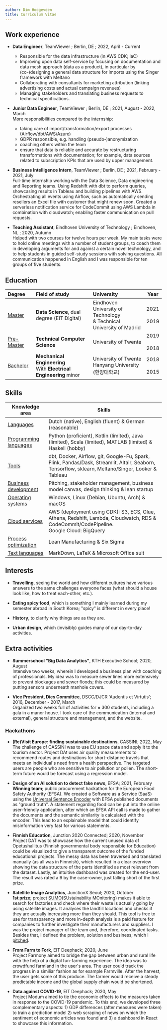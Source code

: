 ```yaml
---
author: Dim Hoogeveen
title: Curriculum Vitae
---
```


## Work experience


- **Data Engineer**, TeamViewer ; Berlin, DE ;  2022, April - Current      
   - Responsible for the data infrastructure (in AWS CDK; IaC) 
   - Improving upon data self-service by focusing on documentation and data mesh approach (data as a product), in particular by (co-)designing a general data structure for imports using the Singer framework with Meltano 
   - Collaborating with consultants for marketing attribution (linking advertising costs and actual campaign revenues)
   - Managing stakeholders and translating business requests to technical specifications.
   
- **Junior Data Engineer**, TeamViewer ; Berlin, DE ;  2021, August - 2022, March      
    More responsibilities compared to the internship:       
    - taking care of import/transformation/export processes (Airflow/dbt/AWS/Azure) 
    - GDPR responsible, e.g. handling (pseudo-)anonymization
    - coaching others within the team 
    - ensure that data is reliable and accurate by restructuring transformations with documentation; for example, data sources related to subscription KPIs that are used by upper management.

- **Business Intelligence Intern**, TeamViewer ; Berlin, DE ;  2021, February - 2021, July  
    Full-time internship working with the Data Science, Data engineering and Reporting teams. Using Redshift with dbt to perform queries, showcasing results in Tableau and building pipelines with AWS. Orchestrating all events using Airflow, such as automatically sending resellers an Excel file with customer that might renew soon. Created a serverless notification service for CodeCommit using AWS Lambda in combination with cloudwatch; enabling faster communication on pull requests. 

- **Teaching Assistant**, Eindhoven University of Technology ; Eindhoven, NL ;  2020, Autumn  
   Helped with two courses for twelve hours per week. My main tasks were to hold online meetings with a number of student groups,  to coach them in developing arguments for and against a certain novel technology, and to help students in guided self-study sessions with solving questions. All communication happened in English and I was responsible for ten groups of five students.

## Education

| Degree | Field of study | University | Year |
| :------ | :-------------- | :---------- | :----: |
| <u>Master</u> | **Data Science**, dual degree (EIT Digital) | Eindhoven University of Technology <br>& Technical University of Madrid | 2021 <br> <i class="fas fa-long-arrow-alt-up"></i> <br> 2019 |
| <u>Pre-Master</u> | **Technical Computer Science**| University of Twente | 2019 <br> <i class="fas fa-long-arrow-alt-up" style="text-align: center;"></i> <br> 2018 |
| <u>Bachelor</u>   | **Mechanical Engineering**<br />With **Electrical Engineering** minor | University of Twente<br />Hanyang University (한양대학교)    | 2018 <br> <i class="fas fa-long-arrow-alt-up" style="text-align: center;"></i> <br> 2015 |

## Skills

| Knowledge area               | Skills                                                       |
| ---------------------------- | ------------------------------------------------------------ |
| <u>Languages</u>             | Dutch (native), English (fluent) & German (reasonable)       |
| <u>Programming languages</u> | Python (proficient), Kotlin (limited), Java (limited), Scala (limited), MATLAB (limited) & Haskell (hobby) |
| <u>Tools</u>                 | dbt, Docker, Airflow, git, Google-Fu, Spark, Flink, Pandas/Dask, Streamlit, Altair, Seaborn, Tensorflow, sklearn, Meltano/Singer, Looker & Tableau |
| <u>Business development</u>  | Pitching, stakeholder management, business model canvas, design thinking & lean startup |
| <u>Operating systems</u>     | Windows, Linux (Debian, Ubuntu, Arch) & macOS                |
| <u>Cloud services</u>        | AWS (deployment using CDK): S3, ECS, Glue, Athena, Redshift, Lambda, Cloudwatch, RDS & CodeCommit/CodePipeline. <br />Google Cloud: BigQuery |
| <u>Process optimization</u>  | Lean Manufacturing & Six Sigma                               |
| <u>Text languages</u>        | MarkDown, LaTeX & Microsoft Office suit                      |

## Interests

- **Travelling**, seeing the world and how different cultures have various answers to  the same challenges everyone faces (what should a house look like, how to treat each-other, etc.).

- **Eating spicy food**, which is something I mainly learned during my semester abroad in South Korea; "spicy" is different in every place!

- **History**, to clarify why things are as they are.

- **Urban design**, which (invisibly) guides many of our day-to-day activities.


## Extra activities

- **Summerschool "Big Data Analytics"**, KTH Executive School; 2020, August  
  Intensive two weeks, wherein I developed a business plan with coaching of professionals. My idea was to measure sewer lines more extensively to prevent blockages and sewer floods; this could be measured by putting sensors underneath manhole covers.
  
- **Vice President, Dies Committee**, DSCC/DJCR 'Audentis et Virtutis'; 2016, December - 2017, March  
  Organized two weeks full of activities for ± 300 students, including a gala in a manor house. I took care of the communication (internal and external), general structure and management, and the website. 

### Hackathons

- **(Re)Visit Europe: finding sustainable destinations**, CASSINI; 2022, May  
  The challenge of CASSINI was to use EU space data and apply it to the tourism sector. Project DAt uses air quality measurements to recommend routes and destinations for short-distance travels that meets an individual's need from a health perspective. The targeted users are people who are sensitive to air pollution or pollen. The short-term future would be forecast using a regression model.
  
- **Design of an AI solution to detect fake news**, EFSA; 2021, February  
  <i class="fas fa-award"></i><strong> Winning team</strong>; public procurement hackathon for the European Food Safety Authority (EFSA). We created a Software as a Service (SaaS) using the <a href="https://tfhub.dev/google/universal-sentence-encoder/4">Universal Sentence Encoder</a> with EFSA published documents as "ground truth". A statement regarding food can be put into the online user-friendly application, after which an EFSA API call is made to gather the documents and the semantic similarity is calculated with the encoder. This lead to an explainable model that could identify misinformation very fast for various statements.
  
- **Finnish Education**, Junction 2020 Connected; 2020, November  
  Project DAT was to showcase how the current unused data of Opetushallitus (Finnish governmental body responsible for Education) could be visualized to give a transparent outcome of the funded educational projects. The messy data has been traversed and translated manually (as all was in Finnnish), which resulted in a clear overview showing the data structure of the parts identified as most relevant from the dataset. Lastly, an intuitive dashboard was created for the end-user. The result was rated a 9 by the case-owner, just falling short of the first prize. 

- **Satellite Image Analytics**, JunctionX Seoul; 2020, October  
  <i class="fas fa-award"></i><strong> 1st prize</strong>; project <a href="https://github.com/bonomoon/SUMO">SUMO</a>(SUstainability MOnitoring) makes it able to search for factories and check where their waste is actually going by using satellite images. It analyses the landfill locations and checks if they are actually increasing more than they should. This tool is free to use for transparency and more in-depth analysis is a paid feature for companies to further investigate their manufacturers and suppliers. I was the project manager of the team and, therefore, coordinated tasks. Besides that, I defined the problem, solution and business; which I <a href="https://drive.google.com/file/d/1EsYEhJjpHUl9OcyRlOcsemfFxan95qos/view">pitched</a>.
  
- **From Farm to Fork**, EIT Deephack; 2020, June   
  Project Farmony aimed to bridge the gap between urban and rural life with the help of a digital fun-farming experience. The idea was to crowdfund farmland in the user's area. The user could track the progress in a similiar fashion as for example Farmville. After the harvest, the user gets some of this produce. The farmer would receive a steady predictable income and the global supply chain would be shortened.
  
- **Data against COVID-19**, EIT Deephack; 2020, May   
  Project Modum aimed to tie the economic effects to the measures taken in response to the COVID-19 pandemic. To this end, we developed three complementary aspects: 1) GDP differences (after measures were taken) to train a prediction model 2) web scraping of news on which the sentiment of economic articles was found and 3) a dashboard in React to showcase this information. 
